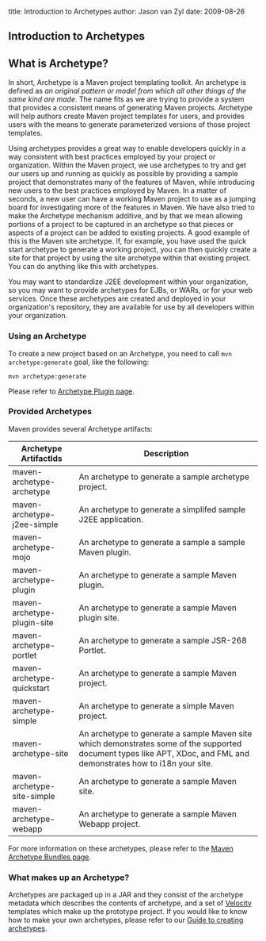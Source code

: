 title: Introduction to Archetypes
author: Jason van Zyl
date: 2009-08-26

<!--
Licensed to the Apache Software Foundation (ASF) under one
or more contributor license agreements.  See the NOTICE file
distributed with this work for additional information
regarding copyright ownership.  The ASF licenses this file
to you under the Apache License, Version 2.0 (the
"License"); you may not use this file except in compliance
with the License.  You may obtain a copy of the License at

    http://www.apache.org/licenses/LICENSE-2.0

Unless required by applicable law or agreed to in writing,
software distributed under the License is distributed on an
"AS IS" BASIS, WITHOUT WARRANTIES OR CONDITIONS OF ANY
KIND, either express or implied.  See the License for the
specific language governing permissions and limitations
under the License.
-->
## Introduction to Archetypes

## What is Archetype?

 In short, Archetype is a Maven project templating toolkit. An archetype is defined as _an original pattern or model from which all other things of the same kind are made_. The name fits as we are trying to provide a system that provides a consistent means of generating Maven projects. Archetype will help authors create Maven project templates for users, and provides users with the means to generate parameterized versions of those project templates.

 Using archetypes provides a great way to enable developers quickly in a way consistent with best practices employed by your project or organization. Within the Maven project, we use archetypes to try and get our users up and running as quickly as possible by providing a sample project that demonstrates many of the features of Maven, while introducing new users to the best practices employed by Maven. In a matter of seconds, a new user can have a working Maven project to use as a jumping board for investigating more of the features in Maven. We have also tried to make the Archetype mechanism additive, and by that we mean allowing portions of a project to be captured in an archetype so that pieces or aspects of a project can be added to existing projects. A good example of this is the Maven site archetype. If, for example, you have used the quick start archetype to generate a working project, you can then quickly create a site for that project by using the site archetype within that existing project. You can do anything like this with archetypes.

 You may want to standardize J2EE development within your organization, so you may want to provide archetypes for EJBs, or WARs, or for your web services. Once these archetypes are created and deployed in your organization's repository, they are available for use by all developers within your organization.

### Using an Archetype

 To create a new project based on an Archetype, you need to call `mvn archetype:generate` goal, like the following:

```
mvn archetype:generate
```

 Please refer to [Archetype Plugin page](/archetype/maven-archetype-plugin/usage.html).

### Provided Archetypes

 Maven provides several Archetype artifacts:

|Archetype ArtifactIds|Description|
|---|---|
|maven-archetype-archetype|An archetype to generate a sample archetype project.|
|maven-archetype-j2ee-simple|An archetype to generate a simplifed sample J2EE application.|
|maven-archetype-mojo|An archetype to generate a sample a sample Maven plugin.|
|maven-archetype-plugin|An archetype to generate a sample Maven plugin.|
|maven-archetype-plugin-site|An archetype to generate a sample Maven plugin site.|
|maven-archetype-portlet|An archetype to generate a sample JSR-268 Portlet.|
|maven-archetype-quickstart|An archetype to generate a sample Maven project.|
|maven-archetype-simple|An archetype to generate a simple Maven project.|
|maven-archetype-site|An archetype to generate a sample Maven site which demonstrates some of the supported document types like APT, XDoc, and FML and demonstrates how to i18n your site.|
|maven-archetype-site-simple|An archetype to generate a sample Maven site.|
|maven-archetype-webapp|An archetype to generate a sample Maven Webapp project.|

 For more information on these archetypes, please refer to the [Maven Archetype Bundles page](/archetypes/index.html).

### What makes up an Archetype?

 Archetypes are packaged up in a JAR and they consist of the archetype metadata which describes the contents of archetype, and a set of [Velocity](http://velocity.apache.org/) templates which make up the prototype project. If you would like to know how to make your own archetypes, please refer to our [Guide to creating archetypes](../mini/guide-creating-archetypes.html).
